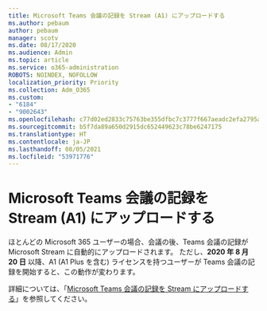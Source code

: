 ```yaml
---
title: Microsoft Teams 会議の記録を Stream (A1) にアップロードする
ms.author: pebaum
author: pebaum
manager: scotv
ms.date: 08/17/2020
ms.audience: Admin
ms.topic: article
ms.service: o365-administration
ROBOTS: NOINDEX, NOFOLLOW
localization_priority: Priority
ms.collection: Adm_O365
ms.custom:
- "6184"
- "9002643"
ms.openlocfilehash: c77d02ed2833c75763be355dfbc7c3777f667aeadc2efa2795afaf3f6d5445e0
ms.sourcegitcommit: b5f7da89a650d2915dc652449623c78be6247175
ms.translationtype: HT
ms.contentlocale: ja-JP
ms.lasthandoff: 08/05/2021
ms.locfileid: "53971776"
---
```

# <a name="upload-a-microsoft-teams-meeting-recording-to-stream-a1"></a>Microsoft Teams 会議の記録を Stream (A1) にアップロードする

ほとんどの Microsoft 365 ユーザーの場合、会議の後、Teams 会議の記録が Microsoft Stream に自動的にアップロードされます。 ただし、**2020 年 8 月 20 日** 以降、A1 (A1 Plus を含む) ライセンスを持つユーザーが Teams 会議の記録を開始すると、この動作が変わります。  

詳細については、「[Microsoft Teams 会議の記録を Stream にアップロードする](https://docs.microsoft.com/stream/portal-upload-teams-meeting-recording)」を参照してください。